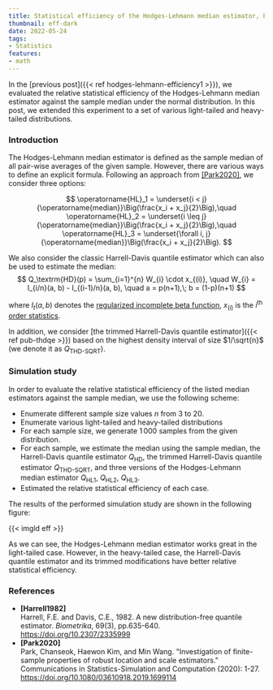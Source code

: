 ```yaml
---
title: Statistical efficiency of the Hodges-Lehmann median estimator, Part2
thumbnail: eff-dark
date: 2022-05-24
tags:
- Statistics
features:
- math
---
```


In the [previous post]({{< ref hodges-lehmann-efficiency1 >}}),
  we evaluated the relative statistical efficiency of the Hodges-Lehmann median estimator
  against the sample median under the normal distribution.
In this post, we extended this experiment to a set of various light-tailed and heavy-tailed distributions.

<!--more-->

### Introduction

The Hodges-Lehmann median estimator is defined as the sample median of all pair-wise averages of the given sample.
However, there are various ways to define an explicit formula.
Following an approach from [[Park2020]](#Park2020), we consider three options:

$$
\operatorname{HL}_1 = \underset{i < j}{\operatorname{median}}\Big(\frac{x_i + x_j}{2}\Big),\quad
\operatorname{HL}_2 = \underset{i \leq j}{\operatorname{median}}\Big(\frac{x_i + x_j}{2}\Big),\quad
\operatorname{HL}_3 = \underset{\forall i, j}{\operatorname{median}}\Big(\frac{x_i + x_j}{2}\Big).
$$

We also consider the classic Harrell-Davis quantile estimator which can also be used to estimate the median:
$$
Q_\textrm{HD}(p) = \sum_{i=1}^{n} W_{i} \cdot x_{(i)}, \quad
W_{i} = I_{i/n}(a, b) - I_{(i-1)/n}(a, b), \quad
a = p(n+1),\; b = (1-p)(n+1)
$$

where
  $I_t(a, b)$ denotes the [regularized incomplete beta function](https://en.wikipedia.org/wiki/Beta_function#Incomplete_beta_function),
  $x_{(i)}$ is the $i^\textrm{th}$ [order statistics](https://en.wikipedia.org/wiki/Order_statistic).

In addition, we consider
  [the trimmed Harrell-Davis quantile estimator]({{< ref pub-thdqe >}})
  based on the highest density interval of size $1/\sqrt{n}$
  (we denote it as $Q_{\operatorname{THD-SQRT}}$).

### Simulation study

In order to evaluate the relative statistical efficiency of the listed median estimators against the sample median,
  we use the following scheme:

* Enumerate different sample size values $n$ from $3$ to $20$.
* Enumerate various light-tailed and heavy-tailed distributions
* For each sample size, we generate $1\,000$ samples from the given distribution.
* For each sample, we estimate the median using the sample median,
    the Harrell-Davis quantile estimator $Q_{\operatorname{HD}}$,
    the trimmed Harrell-Davis quantile estimator $Q_{\operatorname{THD-SQRT}}$, and
    three versions of the Hodges-Lehmann median estimator
    $Q_{\operatorname{HL1}}$, $Q_{\operatorname{HL2}}$, $Q_{\operatorname{HL3}}$.
* Estimated the relative statistical efficiency of each case.

The results of the performed simulation study are shown in the following figure:

{{< imgld eff >}}

As we can see, the Hodges-Lehmann median estimator works great in the light-tailed case.
However, in the heavy-tailed case, the Harrell-Davis quantile estimator and its trimmed modifications have
  better relative statistical efficiency.

### References

* <b id=Harrell1982>[Harrell1982]</b>  
  Harrell, F.E. and Davis, C.E., 1982. A new distribution-free quantile estimator.
  *Biometrika*, 69(3), pp.635-640.  
  https://doi.org/10.2307/2335999 
* <b id="Park2020">[Park2020]</b>  
  Park, Chanseok, Haewon Kim, and Min Wang.
  "Investigation of finite-sample properties of robust location and scale estimators."
  Communications in Statistics-Simulation and Computation (2020): 1-27.  
  https://doi.org/10.1080/03610918.2019.1699114
